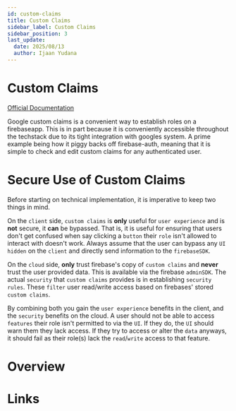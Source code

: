 ```yaml
---
id: custom-claims
title: Custom Claims
sidebar_label: Custom Claims
sidebar_position: 3
last_update:
  date: 2025/08/13
  author: Ijaan Yudana
---
```


# Custom Claims

[Official Documentation](https://firebase.google.com/docs/auth/admin/custom-claims)

Google custom claims is a convenient way to establish roles on a firebaseapp. This is in part because it is conveniently accessible throughout the techstack due to its tight integration with googles system. A prime example being how it piggy backs off firebase-auth, meaning that it is simple to check and edit custom claims for any authenticated user.

# Secure Use of Custom Claims

Before starting on technical implementation, it is imperative to keep two things in mind. 

On the `client` side, `custom claims` is **only** useful for `user experience` and is **not** secure, it **can** be bypassed. That is, it is useful for ensuring that users don't get confused when say clicking a `button` their `role` isn't allowed to interact with doesn't work. Always assume that the user can bypass any `UI` `hidden` on the `client` and directly send information to the `firebaseSDK`.

On the `cloud` side, **only** trust firebase's copy of `custom claims` and **never** trust the user provided data. This is available via the firebase `adminSDK`. The actual `security` that `custom claims` provides is in establishing `security rules`. These `filter` user read/write access based on firebases' stored `custom claims`. 

By combining both you gain the `user experience` benefits in the client, and the `security` benefits on the cloud. A user should not be able to access `features` their role isn't permitted to via the `UI`. If they do, the `UI` should warn them they lack access. If they try to access or alter the `data` anyways, it should fail as their role(s) lack the `read`/`write` access to that feature.

# Overview

# Links




